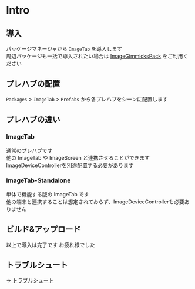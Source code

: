 # Intro
## 導入
パッケージマネージャから `ImageTab` を導入します  
周辺パッケージも一括で導入されたい場合は [ImageGimmicksPack](/docs/Packages/ImageGimmicksPack/) をご利用ください

## プレハブの配置
`Packages` > `ImageTab` > `Prefabs` から各プレハブをシーンに配置します

## プレハブの違い
### ImageTab
通常のプレハブです  
他の ImageTab や ImageScreen と連携させることができます  
ImageDeviceControllerを別途配置する必要があります

### ImageTab-Standalone
単体で機能する版の ImageTab です  
他の端末と連携することは想定されておらず、ImageDeviceControllerも必要ありません

## ビルド&アップロード
以上で導入は完了です
お疲れ様でした

## トラブルシュート
→ [トラブルシュート](/docs/Packages/ImageDeviceController/creator/Troubleshoot)
